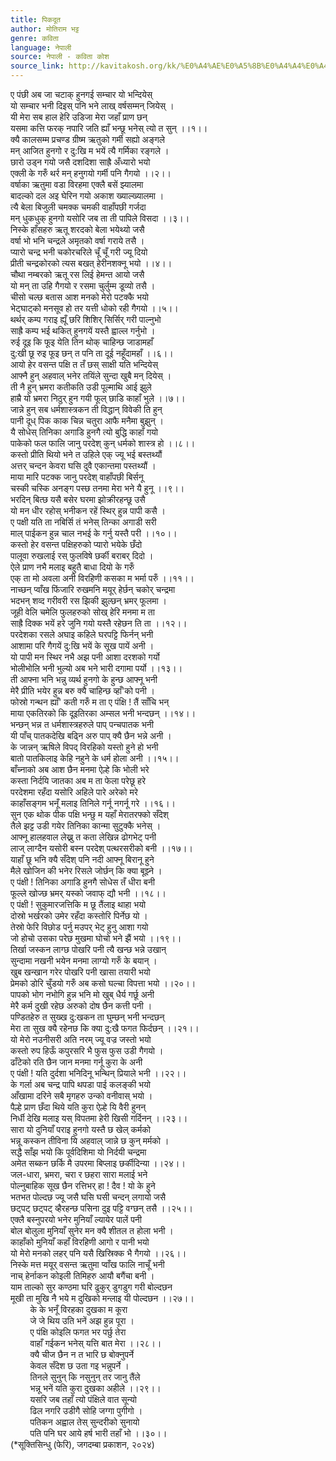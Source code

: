 ```yaml
---
title: पिकदूत
author: मोतिराम भट्ट
genre: कविता
language: नेपाली
source: नेपाली - कविता कोश
source_link: http://kavitakosh.org/kk/%E0%A4%AE%E0%A5%8B%E0%A4%A4%E0%A4%BF%E0%A4%B0%E0%A4%BE%E0%A4%AE_%E0%A4%AD%E0%A4%9F%E0%A5%8D%E0%A4%9F
---
```


ए पंछी अब जा चटाक् हुनगई सम्चार यो भन्दियेस्  
यो सम्चार भनी दिइस् पनि भने लाख् वर्षसम्मन् जियेस् ।  
यी मेरा सब हाल हेरि उडिजा मेरा जहाँ प्राण छन्  
यसमा कत्ति फरक् नपारि जति ह्याँ भन्छू भनेस् त्यो त सुन् ।।१।।  
क्यै कालसम्म प्रचण्ड ग्रीष्म ऋतुको गर्मी सह्यो अङ्गले  
मन् आजित हुनगो र दु:खि म भयें त्यै गर्मिका रङ्गले ।  
छारो उड्न गयो जसै दशदिशा साह्रै अँध्यारो भयो  
एक्ली के गरुँ थर्र मन् हनुगयो गर्मी पनि गैगयो ।।२।।  
वर्षाका ऋतुमा वडा विरहमा एक्लै बसें झ्यालमा  
बादल्को दल अइ घेरिन गयो अकाश ख्याल्‍ख्यालमा ।  
त्यै बेला बिजुली चमक्क चमकी वाहाँपछी गर्जदा  
मन् धुकधुक् हुनगो यसोरि जब ता ती पापिले विसदा ।।३।।  
निस्के हाँसहरु ऋतू शरदको बेला भयेथ्यो जसै  
वर्षा भो भनि चन्द्रले अमृतको वर्षा गराये तसै ।  
प्यारो चन्द्र भनी चकोरचरिले चूँ चूँ गरी ज्यू दियो  
प्रीती चन्द्रकोरको त्यस बखत् हेरीनशक्नू भयो ।।४।।  
चौथा नम्बरको ऋतू रस लिई हेमन्त आयो जसै  
यो मन् ता उहि गैगयो र रसमा चुर्लुम्म डूव्यो तसै ।  
चीसो चल्छ बतास आश मनको मेरो पटक्कै भयो  
भेट्घाट्को मनसूव हो तर यत्ती धोको रही गैगयो ।।५।।  
थर्थर् कम्प गराइ ह्यूँ छरि शिशिर् सिर्सिर् गरी पाल्नुभो  
साह्रै कम्प भई थकित् हुनगयें यस्तै ह्वाल्ल गर्नुभो ।  
रुई दूइ कि फूइ येति तिन थोक् चाहिन्छ जाडामहाँ  
दु:खी छू रुइ फूइ छन् त पनि ता दूई नहूँदामहाँ ।।६।।  
आयो हेर वसन्त पक्षि त तँ छस् साक्षी यति भन्दियेस्  
आफ्नै हुन् अहवाल् भनेर तयिंले सुन्दा खुबै मन् दियेस् ।  
ती नै हुन् भ्रमरा कतीकति उडी पूल्माथि आई झुले  
हाम्रै यो भ्रमरा निठुर् हुन गयी फूल् छाडि काहाँ भुले ।।७।।  
जान्ने हुन् सब धर्मशास्त्रकन ती विद्धान् विवेकी ति हुन्  
पानी दूध् पिक काक चिन्न चतुरा आफै मनैमा बुझुन् ।  
यै सोधेस् तिनिका अगाडि हुनगै त्यो बुद्धि काहाँ गयो  
पाकेको फल फालि जानु परदेश् कुन् धर्मको शास्त्र हो ।।८।।  
कस्तो प्रीति थियो भने त उहिले एक् ज्यू भई बस्तथ्यौं  
अत्तर् चन्दन केवरा घसि दुवै एकान्तमा पस्तथ्यौं ।  
माया मारि पटक्क जानु परदेश् वाहाँपछी बिर्सनू  
चस्की चस्कि अनङ्ग पस्छ तनमा मेरा भने यै हुनू ।।९।।  
भरदिन् बित्छ यसै बसेर घरमा झोक्रीरहन्छू उसै  
यो मन धीर रहोस् भनीकन रहें स्थिर् हुन्न पापी कसै ।  
ए पक्षी यति ता नबिर्सि तं भनेस् तिन्का अगाडी सरी  
माल् पाईकन हुन्न चाल नभई के गर्नु यस्तै परी ।।१०।।  
कस्तो हेर वसन्त पक्षिहरुको प्यारो भयेके छँदो  
पालूवा रुखलाई रस् फुलविषे छर्की बराबर् दिदो ।  
ऐले प्राण नभै मलाइ बहुतै बाधा दियो के गरुँ  
एक् ता मो अवला अनी विरहिणी कसका म भर्मा परुँ ।।११।।  
नाच्छन् प्वाँख फिंजारि रुखमनि मयूर् हेर्छन् चकोर् चन्द्रमा  
भदभन् शव्द गरीवरी रस झिकी झुल्छन् भ्रमर् फूलमा ।  
जूही वेलि चमेलि फुलहरुको सोख् हेरि मनमा म ता  
साह्रै दिक्क भयें हरे जुनि गयो यस्तै रहेछन ति ता ।।१२।।  
परदेशका रसले अघाइ कहिले घरपट्टि फिर्नन् भनी  
आशामा परि गैगयें दु:खि भयें के सूख पायें अनी ।  
यो पापी मन स्थिर नभै अझ पनी आशा दरशको गर्यो  
भोलीभोलि भनी भुल्यो अब भने भारी दगामा पर्यो ।।१३।।  
ती आफ्ना भनि भन्नु व्यर्थ हुनगो के हुन्छ आफ्नू भनी  
मेरै प्रीति भयेर हुन्न बरु क्यै चाहिन्छ व्हाँ'को पनी ।  
फोस्रो गन्थन ह्याँ' कती गरुँ म ता ए पंक्षि ! तैं साँचि भन्  
माया एकतिरको कि दूइतिरका अम्सल भनी भन्दछन् ।।१४।।  
भन्छन् भन्न त धर्मशास्त्रहरुले पाप् पन्चपातक भनी  
यी पाँच् पातकदेखि बढ्नि अरु पाप् क्यै छैन भन्ने अनी ।  
के जान्नन् ऋषिले विपद् विरहिको यस्तो हुने हो भनी  
बातो पातकिलाइ केहि नहुने के धर्म होला अनी ।।१५।।  
बाँच्नाको अब आश छैन मनमा ऐल्हे कि भोली भरे  
कस्ता निर्दयि जातका अब म ता फेला परेछू हरे  
परदेशमा रहँदा यसोरि अहिले पारे अरेको मरे  
काहाँसङ्गम भनूँ मलाइ तिनिले गर्नू नगर्नू गरे ।।१६।।  
सुन एक थोक पीक पक्षि भन्छु म यहाँ मेरातरफ्को सँदेश्  
तैले झट्ट उडी गयेर तिनिका कान्मा सुटुक्कै भनेस् ।  
आफ्नू हालहवाल लेख्नु त कता लेखिन्न ढोगभेट् पनी  
लाज् लाग्दैन यसोरी बस्न परदेश् पत्थरसरीको बनी ।।१७।।  
याहाँ छू भनि क्यै सँदेश् पनि नदी आफ्नू बिरानू हुने  
मैले खोजिन की भनेर रिसले जोर्छन् कि क्या बूझ्ने ।  
ए पंक्षी ! तिनिका अगाडि हुनगै सोधेस तँ धीरा बनी  
फूल्ले खोज्छ भ्रमर् यस्को जवाफ् द्यौ भनी ।।१८।।  
ए पंक्षी ! सुकुमारजत्तिकि म छू तैंलाइ थाहा भयो  
दोस्रो भर्खरको उमेर रहँदा कस्तोरि पिर्नेछ यो ।  
तेस्रो फेरि विछोड पर्नु मउपर् भेट् हुनु आशा गयो  
जो होचो उसका परेछ मुखमा घोचो भने झैं भयो ।।१९।।  
तिर्खा जस्कन लाग्छ पोखरि पनी त्यै खन्छ भन्ने उखान्  
सुन्दामा नखनी भयेन मनमा लाग्यो गरुँ के बयान् ।  
खुब खन्खान गरेर पोखरि पनी खासा तयारी भयो  
प्रेमको डोरि चुँडयो गरुँ अब कसो घल्चा विपत्ता भयो ।।२०।।  
पापको भोग नभोगि हुन्न भनि मो खुब् धैर्य गर्छू अनी  
मेरै कर्म दुखी रहेछ अरुको दोष छैन कत्ती पनी ।  
पण्डितहेरु त सुख्ख दु:खकन ता घुम्छन् भनी भन्दछन्  
मेरा ता सुख क्यै रहेनछ कि क्या दु:खै फगत फिर्दछन् ।।२१।।  
यो मेरो नउनीसरी अति नरम् ज्यू वज्र जस्तो भयो  
कस्तो रुप हिऊँ कपुरसरि भै फुस फुस उडी गैगयो ।  
ढाँटेको रति छैन जान मनमा गर्नू कुरा के अनी  
ए पंक्षी ! यति दुर्दशा भनिदिनू भन्थिन् प्रियाले भनी ।।२२।।  
के गर्ला अब चन्द्र पापि थपडा पाई कलङ्की भयो  
आँखामा दरिने सबै मृगहरु उन्को वनीवास् भयो ।  
पैल्हे प्राण छँदा थिये यति कुरा ऐल्हे यि वैरी हुनन्  
निर्धी देखि मलाइ यस् विपतमा हेरी खिसी गर्दिनन् ।।२३।।  
सारा यो दुनियाँ पराइ हुनगो यस्तै छ खेल् कर्मको  
भन्नू कस्कन तीविना यि अहवाल् जान्ने छ कुन् मर्मको ।  
सद्धै साँझ भयो कि पूर्वदिशिमा यो निर्दयी चन्द्रमा  
अमेत सब्कन छर्कि मै उपरमा बिप्लाइ छर्कीदिन्या ।।२४।।  
जल-धारा, भ्रमरा, चरा र छहरा सारा मलाई भने  
पोल्नुबाहिक सूख छैन रत्तिभर् हा ! दैव ! यो के हुने  
भतभत पोल्दछ ज्यू जसै घसि घसी चन्दन् लगायो जसै  
छट्पट् छट्पट् व्हैरहन्छ पसिना दुइ पट्टि वग्छन् तसै ।।२५।।  
एक्लै बस्नुपरयो भनेर मुनियाँ ल्यायेर पालें पनी  
बोल बोलुला मुनियाँ सुनेर मन क्यै शीतल त होला भनी ।  
काहाँको मुनियाँ कहाँ विरहिणी आगो र पानी भयो  
यो मेरो मनको लहर् पनि यसै खिस्रिक्क भै गैगयो ।।२६।।  
निस्के मत्त मयूर् वसन्त ऋतुमा प्वाँख फालि नाचूँ भनी  
नाच् हेर्नाकन कोइली तिमिहरु आयौ बगैंचा बनी ।  
याम ताल्को सुर कण्ठमा घरि ढुकुर् डुगडुग गरी बोल्दछन  
मूखी ता मुखि नै भये म दुखिको मन्लाइ यी पोल्दछन ।।२७।।  
        के के भनूँ विरहका दुखका म कूरा  
        जे जे थिय उति भनें अझ हुन्न पूरा ।  
        ए पंक्षि कोइलि फगत भर पर्छु तेरा  
        वाहाँ गईकन भनेस् यत्ति बात मेरा ।।२८।।  
        क्यै चीज छैन न त भारि छ बोक्नुपर्ने  
        केवल सँदेश छ उता गइ भन्नुपर्ने ।  
        तिनले सुनुन् कि नसुनुन् तर जानु तैंले  
        भन्नू भनें यति कुरा दुखका अहीले ।।२९।।  
        यसरि जब तहाँ त्यो पंक्षिले वात सून्यो  
        ढिल नगरि उडीगै सोहि जग्गा पुगीगो ।  
        पतिकन अह्वाल तेस् सुन्दरीको सुनायो  
        पति पनि घर आये हर्ष भारी तहाँ भो ।।३०।।  
(\*सूक्तिसिन्धु (फेरि), जगदम्बा प्रकाशन, २०२४)
